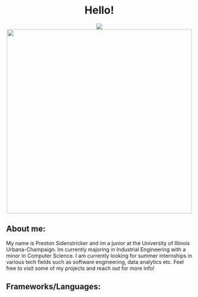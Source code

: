 <div id="header" align="center">
  <h1>Hello!</h1>
  <img src="https://img.shields.io/badge/LinkedIn-blue?logo=linkedin&logoColor=white&style=for-the-badge">
  <img src="https://facts.net/wp-content/uploads/2023/09/16-astonishing-facts-about-grainger-engineering-library-information-center-1695408357.jpg" height=500>
</div>



## About me:
My name is Preston Sidenstricker and im a junior at the University of Illinois Urbana-Champaign. Im currently majoring in Industrial Engineering with a minor in Computer Science. I am currently looking for summer internships in various tech fields such as software engineering, data analytics etc. Feel free to visit some of my projects and reach out for more info!

## Frameworks/Languages:
<!--
**PrestonSide/PrestonSide** is a ✨ _special_ ✨ repository because its `README.md` (this file) appears on your GitHub profile.

Here are some ideas to get you started:

- 🔭 I’m currently working on ...
- 🌱 I’m currently learning ...
- 👯 I’m looking to collaborate on ...
- 🤔 I’m looking for help with ...
- 💬 Ask me about ...
- 📫 How to reach me: ...
- 😄 Pronouns: ...
- ⚡ Fun fact: ...
-->
